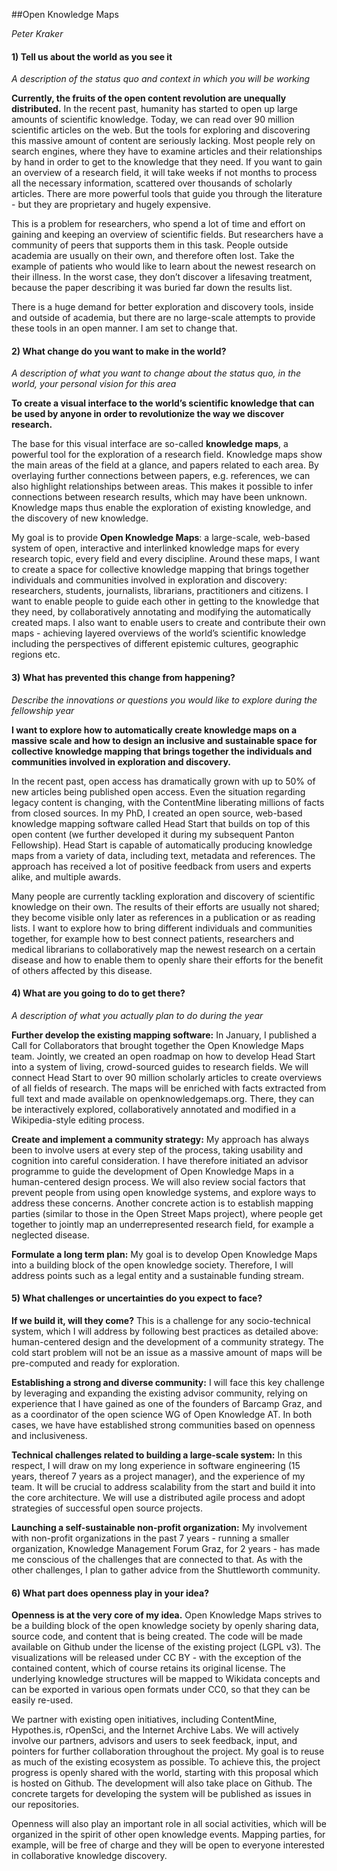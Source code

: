 ##Open Knowledge Maps

*Peter Kraker*

#### 1) Tell us about the world as you see it 
*A description of the status quo and context in which you will be working*

**Currently, the fruits of the open content revolution are unequally distributed.** In the recent past, humanity has started to open up large amounts of scientific knowledge. Today, we can read over 90 million scientific articles on the web. But the tools for exploring and discovering this massive amount of content are seriously lacking. Most people rely on search engines, where they have to examine articles and their relationships by hand in order to get to the knowledge that they need. If you want to gain an overview of a research field, it will take weeks if not months to process all the necessary information, scattered over thousands of scholarly articles. There are more powerful tools that guide you through the literature -  but they are proprietary and hugely expensive.

This is a problem for researchers, who spend a lot of time and effort on gaining and keeping an overview of scientific fields. But researchers have a community of peers that supports them in this task. People outside academia are usually on their own, and therefore often lost. Take the example of patients who would like to learn about the newest research on their illness. In the worst case, they don’t discover a lifesaving treatment, because the paper describing it was buried far down the results list.

There is a huge demand for better exploration and discovery tools, inside and outside of academia, but there are no large-scale attempts to provide these tools in an open manner. I am set to change that.


#### 2) What change do you want to make in the world?
*A description of what you want to change about the status quo, in the world, your personal vision for this area*

**To create a visual interface to the world’s scientific knowledge that can be used by anyone in order to revolutionize the way we discover research.**

The base for this visual interface are so-called **knowledge maps**, a powerful tool for the exploration of a research field. Knowledge maps show the main areas of the field at a glance, and papers related to each area. By overlaying further connections between papers, e.g. references, we can also highlight relationships between areas. This makes it possible to infer connections between research results, which may have been unknown. Knowledge maps thus enable the exploration of existing knowledge, and the discovery of new knowledge.

My goal is to provide **Open Knowledge Maps**: a large-scale, web-based system of open, interactive and interlinked knowledge maps for every research topic, every field and every discipline. Around these maps, I want to create a space for collective knowledge mapping that brings together individuals and communities involved in exploration and discovery: researchers, students, journalists, librarians, practitioners and citizens. I want to enable people to guide each other in getting to the knowledge that they need, by collaboratively annotating and modifying the automatically created maps. I also want to enable users to create and contribute their own maps - achieving layered overviews of the world’s scientific knowledge including the perspectives of different epistemic cultures, geographic regions etc.

#### 3) What has prevented this change from happening? 

*Describe the innovations or questions you would like to explore during the fellowship year*

**I want to explore how to automatically create knowledge maps on a massive scale and how to design an inclusive and sustainable space for collective knowledge mapping that brings together the individuals and communities involved in exploration and discovery.**

In the recent past, open access has dramatically grown with up to 50% of new articles being published open access. Even the situation regarding legacy content is changing, with the ContentMine liberating millions of facts from closed sources. In my PhD, I created an open source, web-based knowledge mapping software called Head Start that builds on top of this open content (we further developed it during my subsequent Panton Fellowship). Head Start is capable of automatically producing knowledge maps from a variety of data, including text, metadata and references. The approach has received a lot of positive feedback from users and experts alike, and multiple awards.

Many people are currently tackling exploration and discovery of scientific knowledge on their own. The results of their efforts are usually not shared; they become visible only later as references in a publication or as reading lists. I want to explore how to bring different individuals and communities together, for example how to best connect patients, researchers and medical librarians to collaboratively map the newest research on a certain disease and how to enable them to openly share their efforts for the benefit of others affected by this disease.


#### 4) What are you going to do to get there? 

*A description of what you actually plan to do during the year*

**Further develop the existing mapping software:** In January, I published a Call for Collaborators that brought together the Open Knowledge Maps team. Jointly, we created an open roadmap on how to develop Head Start into a system of living, crowd-sourced guides to research fields. We will connect Head Start to over 90 million scholarly articles to create overviews of all fields of research. The maps will be enriched with facts extracted from full text and made available on openknowledgemaps.org. There, they can be interactively explored, collaboratively annotated and modified in a Wikipedia-style editing process.

**Create and implement a community strategy:** My approach has always been to involve users at every step of the process, taking usability and cognition into careful consideration. I have therefore initiated an advisor programme to guide the development of Open Knowledge Maps in a human-centered design process. We will also review social factors that prevent people from using open knowledge systems, and explore ways to address these concerns. Another concrete action is to establish mapping parties (similar to those in the Open Street Maps project), where people get together to jointly map an underrepresented research field, for example a neglected disease.

**Formulate a long term plan:** My goal is to develop Open Knowledge Maps into a building block of the open knowledge society. Therefore, I will address points such as a legal entity and a sustainable funding stream.
 

#### 5) What challenges or uncertainties do you expect to face?

**If we build it, will they come?** This is a challenge for any socio-technical system, which I will address by following best practices as detailed above: human-centered design and the development of a community strategy. The cold start problem will not be an issue as a massive amount of maps will be pre-computed and ready for exploration. 

**Establishing a strong and diverse community:** I will face this key challenge by leveraging and expanding the existing advisor community, relying on experience that I have gained as one of the founders of Barcamp Graz, and as a coordinator of the open science WG of Open Knowledge AT. In both cases, we have have established strong communities based on openness and inclusiveness.

**Technical challenges related to building a large-scale system:** In this respect, I will draw on my long experience in software engineering (15 years, thereof 7 years as a project manager), and the experience of my team. It will be crucial to address scalability from the start and build it into the core architecture. We will use a distributed agile process and adopt strategies of successful open source projects.

**Launching a self-sustainable non-profit organization:** My involvement with non-profit organizations in the past 7 years - running a smaller organization, Knowledge Management Forum Graz, for 2 years - has made me conscious of the challenges that are connected to that. As with the other challenges, I plan to gather advice from the Shuttleworth community.

#### 6) What part does openness play in your idea?

**Openness is at the very core of my idea.** Open Knowledge Maps strives to be a building block of the open knowledge society by openly sharing data, source code, and content that is being created. The code will be made available on Github under the license of the existing project (LGPL v3). The visualizations will be released under CC BY - with the exception of the contained content, which of course retains its original license. The underlying knowledge structures will be mapped to Wikidata concepts and can be exported in various open formats under CC0, so that they can be easily re-used.

We partner with existing open initiatives, including ContentMine, Hypothes.is, rOpenSci, and the Internet Archive Labs. We will actively involve our partners, advisors and users to seek feedback, input, and pointers for further collaboration throughout the project. My goal is to reuse as much of the existing ecosystem as possible. To achieve this, the project progress is openly shared with the world, starting with this proposal which is hosted on Github. The development will also take place on Github. The concrete targets for developing the system will be published as issues in our repositories.

Openness will also play an important role in all social activities, which will be organized in the spirit of other open knowledge events. Mapping parties, for example, will be free of charge and they will be open to everyone interested in collaborative knowledge discovery.
